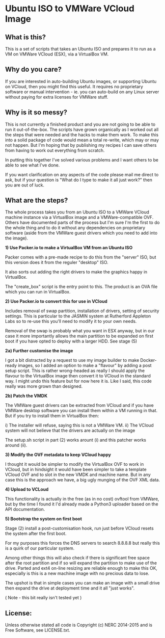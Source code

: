Ubuntu ISO to VMWare VCloud Image
=================================

What is this?
-------------

This is a set of scripts that takes an Ubuntu ISO and prepares it to run as a VM
on VMWare VCloud (ESX), via a VirtualBox VM.

Why do you care?
----------------

If you are interested in auto-building Ubuntu images, or supporting Ubuntu on VCloud,
then you might find this useful.
It requires no proprietary software or manual intervention - ie. you can auto-build on
any Linux server without paying for extra licenses for VMWare stuff.

Why is it so messy?
-------------------

This is not currently a finished product and you are not going to be able to
run it out-of-the-box.  The scripts have grown organically as I worked out all
the steps that were needed and the hacks to make them work.  To make this into
a solid package of code would mean a total re-write, which may or may not happen.
But I'm hoping that by publishing my recipes I can save others from having to
work out everything from scratch.

In putting this together I've solved various problems and I want others to be able
to see what I've done.

If you want clarification on any aspects of the code please mail me direct to ask,
but if your question is "What do I type to make it all just work?" then you are
out of luck.

What are the steps?
-------------------

The whole process takes you from an Ubuntu ISO to a VMWare VCloud machine instance
via a VirtualBox image and a VMWare-compatible OVF.  Others have documented parts
of the process but I'm sure I'm the first to do the whole thing and to do it
without any dependencies on proprietary software (aside from the VMWare guest
drivers which you need to add into the image).

**1) Use Packer.io to make a VirtualBox VM from an Ubuntu ISO**

Packer comes with a pre-made recipe to do this from the "server" ISO,
but this version does it from the reguler "desktop" ISO.

It also sorts out adding the right drivers to make the graphics happy in
VirtualBox.

The "create_box" script is the entry point to this.  The product is an OVA file which
you can run in VirtualBox.

**2) Use Packer.io to convert this for use in VCloud**

Includes removal of swap partition, installation of drivers, setting of security settings.
This is particular to the JASMIN system at Rutherford Appleton Labs so to re-use this you'll
need to modify it to your own needs.

Removal of the swap is probably what you want in ESX anyway, but in our case it more
importantly allows the main partition to be expanded on first boot if you have opted to
deploy with a larger HDD.  See stage (5)

**2a) Further customise the image**

I got a bit distracted by a request to use my image builder to make Docker-ready images,
so I added an option to make a "flavour" by adding a post setup script.  This is
rather wrong-headed as really I should apply the flavour to the VirtualBox image then
convert it to VCloud in the standard way.  I might undo this feature but for now here it is.
Like I said, this code really was more grown than designed.

**2b) Patch the VMDK**

The VMWare guest drivers can be extracted from VCloud and if you have VMWare desktop software
you can install them within a VM running in that.  But if you try to install them in
VirtualBox then:

 i)  The installer will refuse, saying this is not a VMWare VM.
 ii) The VCloud system will not believe that the drivers are actually on the image

The setup.sh script in part (2) works arount (i) and this patcher works around (ii).

**3) Modify the OVF metadata to keep VCloud happy**

I thought it would be simpler to modify the VirtualBox OVF to work in VCloud, but in
hindsight it would have been simpler to take a template VCloud OVF and to slot in the
new VMDK and machine name.  But in any case this is the approach we have, a big ugly
munging of the OVF XML data.

**4) Upload to VCLoud**

This functionality is actually in the free (as in no cost) ovftool from VMWare,
but by the time I found it I'd already made a Python3 uploader based on the API
documentation.

**5) Bootstrap the system on first boot**

Stage (2) install a post-customisation hook, run just before VCloud resets the system
after the first boot.

For my purposes this forces the DNS servers to search 8.8.8.8 but really this is a
quirk of our particular system.

Among other things this will also check if there is significant free
space after the root partition and if so will expand the partition to make use of the
drive.  Parted and ext4 on-line resizing are reliable enough to make this OK, especially
is this is a new machine image with no precious data to lose.

The upshot is that in simple cases you can make an image with a small drive then expand the
drive at deployment time and it all "just works".

( Note - this bit really isn't tested yet )


License:
--------

Unless otherwise stated all code is Copyright (c) NERC 2014-2015 and is Free Software,
see LICENSE.txt.
